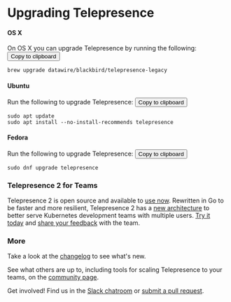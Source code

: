 # Upgrading Telepresence

#### OS X
On OS X you can upgrade Telepresence by running the following:
<button data-system="osx" data-location="upgrade" class="button fa-pull-right copy-to-clipboard" data-clipboard-text="brew upgrade datawire/blackbird/telepresence-legacy">Copy to clipboard</button>
```shell
brew upgrade datawire/blackbird/telepresence-legacy
```

#### Ubuntu
Run the following to upgrade Telepresence:
<button data-system="ubuntu" data-location="upgrade" class="button fa-pull-right copy-to-clipboard" data-clipboard-text="sudo apt update&#xa;sudo apt install --no-install-recommends telepresence">Copy to clipboard</button>
```shell
sudo apt update
sudo apt install --no-install-recommends telepresence
```

#### Fedora
Run the following to upgrade Telepresence:
<button data-system="fedora" data-location="upgrade" class="button fa-pull-right copy-to-clipboard" data-clipboard-text="sudo dnf upgrade telepresence">Copy to clipboard</button>
```shell
sudo dnf upgrade telepresence
```

### Telepresence 2 for Teams
Telepresence 2 is open source and available to [use now](../../../latest/quick-start/). Rewritten in Go to be faster and more resilient, Telepresence 2 has a [new architecture](../../../latest/reference/architecture/) to better serve Kubernetes development teams with multiple users. [Try it today](../../../latest/quick-start/) and [share your feedback](https://a8r.io/slack) with the team.

### More

Take a look at the [changelog](../changelog) to see what's new.

See what others are up to, including tools for scaling Telepresence to your teams, on the [community page](https://www.telepresence.io/community/).

Get involved! Find us in the [Slack chatroom](https://a8r.io/slack) or [submit a pull request](https://github.com/telepresenceio/telepresence/pulls).
